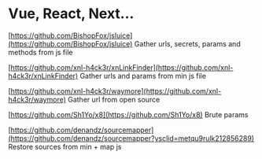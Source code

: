 # Vue, React, Next...

[https://github.com/BishopFox/jsluice](https://github.com/BishopFox/jsluice) Gather urls, secrets, params and methods from js file

[https://github.com/xnl-h4ck3r/xnLinkFinder](https://github.com/xnl-h4ck3r/xnLinkFinder) Gather urls and params from min js file

[https://github.com/xnl-h4ck3r/waymore](https://github.com/xnl-h4ck3r/waymore) Gather url from open source

[https://github.com/Sh1Yo/x8](https://github.com/Sh1Yo/x8) Brute params&#x20;

[https://github.com/denandz/sourcemapper](https://github.com/denandz/sourcemapper?ysclid=metqu9rulk212856289) Restore sources from min + map js&#x20;
